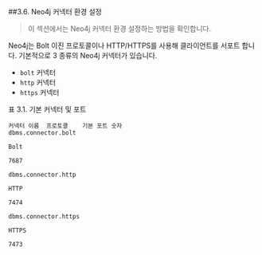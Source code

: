 ##3.6. Neo4j 커넥터 환경 설정 

> 이 섹션에서는 Neo4j 커넥터 환경 설정하는 방법을 확인합니다. 

Neo4j는 Bolt 이진 프로토콜이나 HTTP/HTTPS를 사용해 클라이언트를 서포트 합니다. 기본적으로 3 종류의 Neo4j 커넥터가 있습니다. 

+ ```bolt``` 커넥터
+ ```http``` 커넥터
+ ```https``` 커넥터


표 3.1. 기본 커넥터 및 포트

```
커넥터 이름 	프로토콜 	기본 포트 숫자
dbms.connector.bolt

Bolt

7687

dbms.connector.http

HTTP

7474

dbms.connector.https

HTTPS

7473
```
